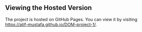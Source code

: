 
## Viewing the Hosted Version
The project is hosted on GitHub Pages. You can view it by visiting https://atif-mustafa.github.io/DOM-project-1/.
